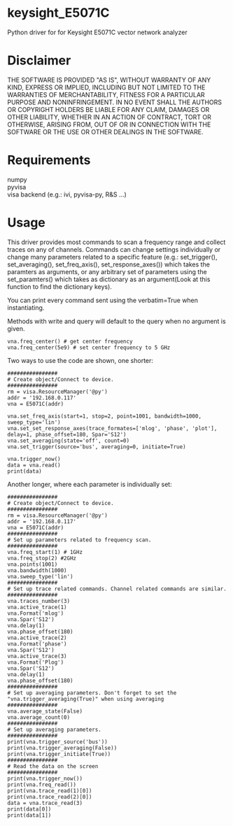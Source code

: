 # keysight_E5071C
Python driver for for Keysight E5071C vector network analyzer

# Disclaimer
THE SOFTWARE IS PROVIDED "AS IS", WITHOUT WARRANTY OF ANY KIND, EXPRESS OR IMPLIED, INCLUDING BUT NOT LIMITED TO THE WARRANTIES OF MERCHANTABILITY, FITNESS FOR A PARTICULAR PURPOSE AND NONINFRINGEMENT. IN NO EVENT SHALL THE AUTHORS OR COPYRIGHT HOLDERS BE LIABLE FOR ANY CLAIM, DAMAGES OR OTHER LIABILITY, WHETHER IN AN ACTION OF CONTRACT, TORT OR OTHERWISE, ARISING FROM, OUT OF OR IN CONNECTION WITH THE SOFTWARE OR THE USE OR OTHER DEALINGS IN THE SOFTWARE.

# Requirements
numpy  
pyvisa  
visa backend (e.g.: ivi, pyvisa-py, R&S ...)

# Usage
This driver provides most commands to scan a frequency range and collect traces on any of channels. Commands can change settings individually or change many parameters related to a specific feature (e.g.: set_trigger(), set_averaging(), set_freq_axis(), set_response_axes()) which takes the paramters as arguments, or any arbitrary set of parameters using the set_paramters() which takes as dictionary as an argument(Look at this function to find the dictionary keys).

You can print every command sent using the verbatim=True when instantiating.

Methods with write and query will default to the query when no argument is given.

```
vna.freq_center() # get center frequency
vna.freq_center(5e9) # set center frequency to 5 GHz
```

Two ways to use the code are shown, one shorter:
```
################
# Create object/Connect to device.
################
rm = visa.ResourceManager('@py')
addr = '192.168.0.117'
vna = E5071C(addr)

vna.set_freq_axis(start=1, stop=2, point=1001, bandwidth=1000, sweep_type='lin')
vna.set_set_response_axes(trace_formates=['mlog', 'phase', 'plot'], delay=1, phase_offset=180, Spar='S12')
vna.set_averaging(state='off', count=0)
vna.set_trigger(source='bus', averaging=0, initiate=True)

vna.trigger_now()
data = vna.read()
print(data)
```

Another longer, where each parameter is individually set:
```
################
# Create object/Connect to device.
################
rm = visa.ResourceManager('@py')
addr = '192.168.0.117'
vna = E5071C(addr)
################
# Set up parameters related to frequency scan.
################
vna.freq_start(1) # 1GHz
vna.freq_stop(2) #2GHz
vna.points(1001)
vna.bandwidth(1000)
vna.sweep_type('lin')
################
# Set up trace related commands. Channel related commands are similar.
################
vna.traces_number(3)
vna.active_trace(1)
vna.Format('mlog')
vna.Spar('S12')
vna.delay(1)
vna.phase_offset(180)
vna.active_trace(2)
vna.Format('phase')
vna.Spar('S12')
vna.active_trace(3)
vna.Format('Plog')
vna.Spar('S12')
vna.delay(1)
vna.phase_offset(180)
################
# Set up averaging parameters. Don't forget to set the "vna.trigger_averaging(True)" when using averaging
################
vna.average_state(False)
vna.average_count(0)
################
# Set up averaging parameters.
################
print(vna.trigger_source('bus'))
print(vna.trigger_averaging(False))
print(vna.trigger_initiate(True))
################
# Read the data on the screen
################
print(vna.trigger_now())
print(vna.freq_read())
print(vna.trace_read(1)[0])
print(vna.trace_read(2)[0])
data = vna.trace_read(3)
print(data[0])
print(data[1])
```
